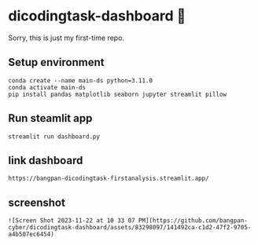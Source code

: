 # dicodingtask-dashboard :confetti_ball:
Sorry, this is just my first-time repo.

## Setup environment
```
conda create --name main-ds python=3.11.0
conda activate main-ds
pip install pandas matplotlib seaborn jupyter streamlit pillow
```
## Run steamlit app
```
streamlit run dashboard.py
```
## link dashboard
```
https://bangpan-dicodingtask-firstanalysis.streamlit.app/
```

## screenshot
```
![Screen Shot 2023-11-22 at 10 33 07 PM](https://github.com/bangpan-cyber/dicodingtask-dashboard/assets/83298097/141492ca-c1d2-47f2-9705-a4b507ec6454)

```

